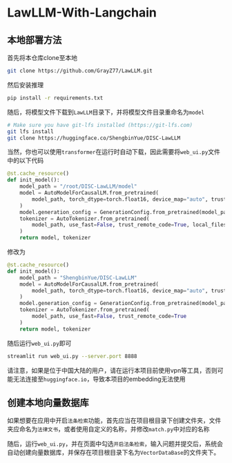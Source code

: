 # LawLLM-With-Langchain

## 本地部署方法

首先将本仓库clone至本地

```bash
git clone https://github.com/GrayZ77/LawLLM.git
```

然后安装推理

```bash
pip install -r requirements.txt
```

随后，将模型文件下载到`LawLLM`目录下，并将模型文件目录重命名为`model`

```bash
# Make sure you have git-lfs installed (https://git-lfs.com)
git lfs install
git clone https://huggingface.co/ShengbinYue/DISC-LawLLM
```

当然，你也可以使用`transformer`在运行时自动下载，因此需要将`web_ui.py`文件中的以下代码

```python
@st.cache_resource()
def init_model():
    model_path = "/root/DISC-LawLLM/model"
    model = AutoModelForCausalLM.from_pretrained(
        model_path, torch_dtype=torch.float16, device_map="auto", trust_remote_code=True, local_files_only = True, offload_folder = "offload"
    )
    model.generation_config = GenerationConfig.from_pretrained(model_path, local_files_only = True)
    tokenizer = AutoTokenizer.from_pretrained(
        model_path, use_fast=False, trust_remote_code=True, local_files_only = True
    )
    return model, tokenizer
```

修改为

```python
@st.cache_resource()
def init_model():
    model_path = "ShengbinYue/DISC-LawLLM"
    model = AutoModelForCausalLM.from_pretrained(
        model_path, torch_dtype=torch.float16, device_map="auto", trust_remote_code=True, offload_folder = "offload"
    )
    model.generation_config = GenerationConfig.from_pretrained(model_path)
    tokenizer = AutoTokenizer.from_pretrained(
        model_path, use_fast=False, trust_remote_code=True
    )
    return model, tokenizer
```

随后运行`web_ui.py`即可

```bash
streamlit run web_ui.py --server.port 8888
```

请注意，如果是位于中国大陆的用户，请在运行本项目前使用vpn等工具，否则可能无法连接至`huggingface.io`，导致本项目的embedding无法使用



## 创建本地向量数据库

如果想要在应用中开启`法条检索`功能，首先应当在项目根目录下创建文件夹，文件夹应命名为`法律文书`，或者使用自定义的名称，并修改`match.py`中对应的名称

随后，运行`web_ui.py`，并在页面中勾选`开启法条检索`，输入问题并提交后，系统会自动创建向量数据库，并保存在项目根目录下名为`VectorDataBase`的文件夹下。
